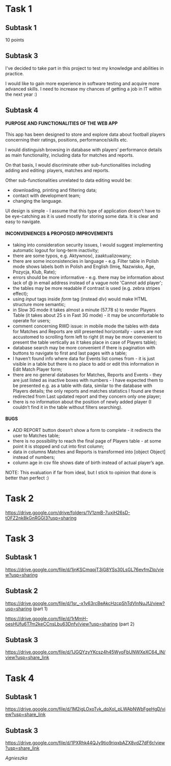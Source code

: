 # Task 1


## Subtask 1

10 points


## Subtask 3

I've decided to take part in this project to test my knowledge and abilities in practice.

I would like to gain more experience in software testing and acquire more advanced skills. I need to increase my chances of getting a job in IT within the next year :)


## Subtask 4

#### PURPOSE AND FUNCTIONALITIES OF THE WEB APP

This app has been designed to store and explore data about football players concerning their ratings, positions, performance/skills etc.

I would distinguish browsing in database with players’ performance details as main functionality, including data for matches and reports.

On that basis, I would discriminate other sub-functionalities including adding and editing: players, matches and reports.

Other sub-functionalities unrelated to data editing would be:
- downloading, printing and filtering data;
- contact with development team;
- changing the language.

UI design is simple - I assume that this type of application doesn’t have to be eye-catching as it is used mostly for storing some data. It is clear and easy to navigate.

#### INCONVENIENCES & PROPOSED IMPROVEMENTS

- taking into consideration security issues, I would suggest implementing automatic logout for long-term inactivity;
- there are some typos, e.g. Aktywnosć, zaaktualizowany;
- there are some inconsistencies in language - e.g. Filter table in Polish mode shows labels both in Polish and English (Imię, Nazwisko, Age, Pozycja, Klub, Rate);
- errors should be more informative - e.g. there may be information about lack of @ in email address instead of a vague note 'Cannot add player';
- the tables may be more readable if contrast is used (e.g. zebra stripes effect);
- using *input* tags inside *form* tag (instead *div*) would make HTML structure more semantic;
- in Slow 3G mode it takes almost a minute (57.78 s) to render Players Table (it takes about 25 s in Fast 3G mode) - it may be uncomfortable to operate for users;
- comment concerning RWD issue: in mobile mode the tables with data for Matches and Reports are still presented horizontally - users are not accustomed to scrolling form left to right (it may be more convenient to present the table vertically as it takes place in case of Players table);
- database search may be more convenient if there is pagination with buttons to navigate to first and last pages with a table;
- I haven’t found info where data for Events list comes from - it is just visible in a table but there is no place to add or edit this information in Edit Match Player form;
- there are no general databases for Matches, Reports and Events - they are just listed as inactive boxes with numbers - I have expected them to be presented e.g. as a table with data, similar to the database with Players details; the only reports and matches statistics I found are these redirected from Last updated report and they concern only one player;
- there is no information about the position of newly added player (I couldn’t find it in the table without filters searching).

#### BUGS
- ADD REPORT button doesn’t show a form to complete - it redirects the user to Matches table;
- there is no possibility to reach the final page of Players table - at some point it is stopped and cut into first column;
- data in columns Matches and Reports is transformed into [object Object] instead of numbers;
- column age in csv file shows date of birth instead of actual player’s age.


NOTE: This evaluation if far from ideal, but I stick to opinion that done is better than perfect :)

# Task 2

https://drive.google.com/drive/folders/1V1zmB-7uxiH26sD-tOFZ2nk8kGnRGGl3?usp=sharing

# Task 3

## Subtask 1
https://drive.google.com/file/d/1jnKSCmqpjT3jG8YSs30LsGL76evfmZIp/view?usp=sharing

## Subtask 2
https://drive.google.com/file/d/1sr_-x1v63rcBeAkcHzcpShTdVInNuJfJ/view?usp=sharing (part 1)

https://drive.google.com/file/d/1rMmH-oesHUfu6T7m2keCCnsLbu63Dnfy/view?usp=sharing (part 2)

## Subtask 3
https://drive.google.com/file/d/1JGQYzyYKcsz4h45WyoFbUNWXeXC64_IN/view?usp=share_link

# Task 4

## Subtask 1
https://drive.google.com/file/d/1M2igLOxoTvk_dpXol_pLWAbNWbFgeHgD/view?usp=share_link

## Subtask 3
https://drive.google.com/file/d/1PXRhk44QJy9tio9riqxbAZX8vdZ7dF6r/view?usp=share_link

*Agnieszka*
